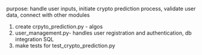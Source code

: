purpose: handle user inputs, initiate crypto prediction process, validate user data, connect with other modules
 1. create crpyto_prediction.py - algos
 2. user_management.py- handles user registration and authentication, db integration SQL
 3. make tests for test_crypto_prediction.py
